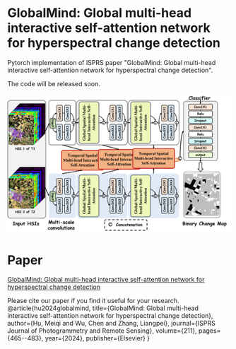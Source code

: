 # GlobalMind: Global multi-head interactive self-attention network for hyperspectral change detection
Pytorch implementation of ISPRS paper "GlobalMind: Global multi-head interactive self-attention network for hyperspectral change detection".

The code will be released soon.

![image](https://github.com/meiqihu/GlobalMind/blob/main/GlobalMind.png)
# Paper
[GlobalMind: Global multi-head interactive self-attention network for hyperspectral change detection](https://www.sciencedirect.com/science/article/pii/S0924271624001539)

Please cite our paper if you find it useful for your research.
@article{hu2024globalmind,
  title={GlobalMind: Global multi-head interactive self-attention network for hyperspectral change detection},
  author={Hu, Meiqi and Wu, Chen and Zhang, Liangpei},
  journal={ISPRS Journal of Photogrammetry and Remote Sensing},
  volume={211},
  pages={465--483},
  year={2024},
  publisher={Elsevier}
}
